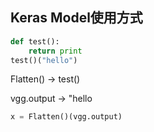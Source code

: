 ## Keras Model使用方式

```python
def test():
    return print
test()("hello")
```

Flatten() -> test()

vgg.output -> "hello

```python
x = Flatten()(vgg.output)
```
